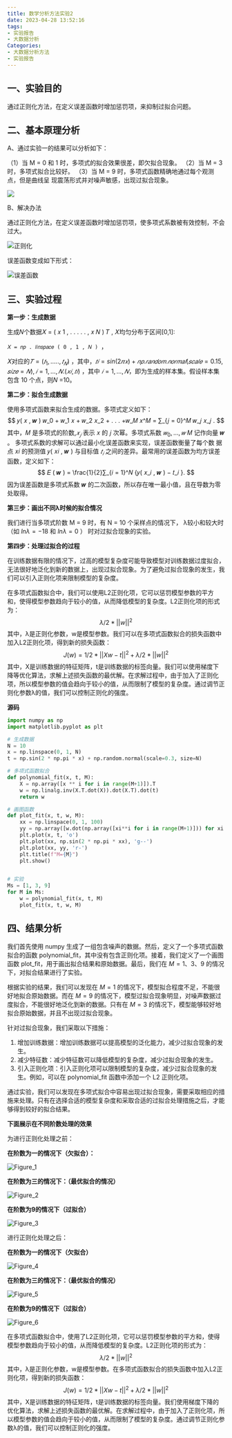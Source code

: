 ```yaml
---
title: 数学分析方法实验2
date: 2023-04-28 13:52:16
tags:
- 实验报告
- 大数据分析
Categories:
- 大数据分析方法
- 实验报告
---
```


## 一、实验目的

通过正则化方法，在定义误差函数时增加惩罚项，来抑制过拟合问题。

## 二、基本原理分析

A、通过实验一的结果可以分析如下：

（1）当 M = 0 和 1 时，多项式的拟合效果很差，即欠拟合现象。 （2）当 M = 3 时，多项式拟合比较好。 （3）当 M = 9 时，多项式函数精确地通过每个观测点，但是曲线呈 现震荡形式并对噪声敏感，出现过拟合现象。

![](https://124newblog-1309411887.cos.ap-nanjing.myqcloud.com/images/202304281354662.png)

B、解决办法

通过正则化方法，在定义误差函数时增加惩罚项，使多项式系数被有效控制，不会过大。

![正则化](https://124newblog-1309411887.cos.ap-nanjing.myqcloud.com/images/202304281356868.png)

误差函数变成如下形式：

![误差函数](https://124newblog-1309411887.cos.ap-nanjing.myqcloud.com/images/202304281358901.png)

## 三、实验过程

**第一步：生成数据**

生成𝑁个数据𝑋 = ( 𝑥 1 , . . . . . , 𝑥 𝑁 ) 𝑇 , 𝑋均匀分布于区间[0,1]:

`𝑋 = 𝑛𝑝 . 𝑙𝑖𝑛𝑠𝑝𝑎𝑐𝑒 ( 0 , 1 , 𝑁 ) `，

𝑋对应的$𝑇=( 𝑡_1 ,. . . . . , 𝑡_𝑁 )$ ，其中，$𝑡𝑖 = sin ( 2𝜋𝑥 ) + 𝑛𝑝. 𝑟𝑎𝑛𝑑𝑜𝑚. 𝑛𝑜𝑟𝑚𝑎𝑙( 𝑠𝑐𝑎𝑙𝑒 = 0.15 , 𝑠𝑖𝑧𝑒 = 𝑁 ) , 𝑖 = 1 , … , 𝑁.(𝑥𝑖, 𝑡𝑖 )$ ，其中 $𝑖=1 , … , 𝑁$，即为生成的样本集。假设样本集包含 10 个点，则𝑁 =10。

**第二步：拟合生成数据**

使用多项式函数来拟合生成的数据。多项式定义如下：
$$
𝑦( 𝑥 , 𝒘 ) 𝑤_0 + 𝑤_1 𝑥 + 𝑤_2 𝑥_2 + . . . +𝑤_𝑀 𝑥^𝑀 =  ∑_{𝑗 = 0}^𝑀 𝑤_𝑗 𝑥_𝑗 .
$$
其中，𝑀 是多项式的阶数,$𝑥_𝑗$ 表示 𝑥 的 𝑗 次幂。多项式系数 $𝑤_0 , … , 𝑤$ 𝑀 记作向量 𝒘 。 多项式系数的求解可以通过最小化误差函数来实现，误差函数衡量了每个数 据点 𝑥𝑖 的预测值 𝑦( 𝑥𝑖 , 𝒘 ) 与目标值 $𝑡_𝑖$ 之间的差异。最常用的误差函数为均方误差函数，定义如下：
$$
𝐸 ( 𝒘 ) = \frac{1}{2}∑_{𝑖 = 1}^𝑁 {𝑦( 𝑥_𝑖 , 𝒘 ) − 𝑡_𝑖 }.
$$
因为误差函数是多项式系数 𝒘 的二次函数，所以存在唯一最小值，且在导数为零处取得。

**第三步：画出不同λ时候的拟合情况**

我们进行当多项式阶数 M = 9 时，有 N = 10 个采样点的情况下， λ较小和较大时（如 $lnλ = − 18$ 和 $l n λ = 0$ ） 时对过拟合现象的实验。

**第四步：处理过拟合的过程**

在训练数据有限的情况下，过高的模型复杂度可能导致模型对训练数据过度拟合，无法很好地泛化到新的数据上，出现过拟合现象。为了避免过拟合现象的发生，我们可以引入正则化项来限制模型的复杂度。

在多项式函数拟合中，我们可以使用L2正则化项，它可以惩罚模型参数的平方和，使得模型参数趋向于较小的值，从而降低模型的复杂度。L2正则化项的形式为：
$$
λ/2 * ||w||^2
$$
其中，λ是正则化参数，w是模型参数。我们可以在多项式函数拟合的损失函数中加入L2正则化项，得到新的损失函数：
$$
J(w) = 1/2 * ||Xw - t||^2 + λ/2 * ||w||^2
$$
其中，X是训练数据的特征矩阵，t是训练数据的标签向量。我们可以使用梯度下降等优化算法，求解上述损失函数的最优解。在求解过程中，由于加入了正则化项，所以模型参数的值会趋向于较小的值，从而限制了模型的复杂度。通过调节正则化参数λ的值，我们可以控制正则化的强度。

**源码**

```python
import numpy as np
import matplotlib.pyplot as plt

# 生成数据
N = 10
x = np.linspace(0, 1, N)
t = np.sin(2 * np.pi * x) + np.random.normal(scale=0.3, size=N)

# 多项式函数拟合
def polynomial_fit(x, t, M):
    X = np.array([x ** i for i in range(M+1)]).T
    w = np.linalg.inv(X.T.dot(X)).dot(X.T).dot(t)
    return w

# 画图函数
def plot_fit(x, t, w, M):
    xx = np.linspace(0, 1, 100)
    yy = np.array([w.dot(np.array([xi**i for i in range(M+1)])) for xi in xx])
    plt.plot(x, t, 'o')
    plt.plot(xx, np.sin(2 * np.pi * xx), 'g--')
    plt.plot(xx, yy, 'r-')
    plt.title(f"M={M}")
    plt.show()


# 实验
Ms = [1, 3, 9]
for M in Ms:
    w = polynomial_fit(x, t, M)
    plot_fit(x, t, w, M)

```

## 四、结果分析

我们首先使用 numpy 生成了一组包含噪声的数据。然后，定义了一个多项式函数拟合的函数 polynomial_fit，其中没有包含正则化项。接着，我们定义了一个画图函数 plot_fit，用于画出拟合结果和原始数据。最后，我们在 $M = 1、3、9$ 的情况下，对拟合结果进行了实验。

根据实验的结果，我们可以发现在 $M = 1$ 的情况下，模型拟合程度不足，不能很好地拟合原始数据。而在 $M = 9$ 的情况下，模型过拟合现象明显，对噪声数据过度拟合，不能很好地泛化到新的数据。只有在 $M = 3$ 的情况下，模型能够较好地拟合原始数据，并且不出现过拟合现象。

针对过拟合现象，我们采取以下措施：

1. 增加训练数据：增加训练数据可以提高模型的泛化能力，减少过拟合现象的发生。
2. 减少特征数：减少特征数可以降低模型的复杂度，减少过拟合现象的发生。
3. 引入正则化项：引入正则化项可以限制模型的复杂度，减少过拟合现象的发生。例如，可以在 polynomial_fit 函数中添加一个 L2 正则化项。

通过实验，我们可以发现在多项式拟合中容易出现过拟合现象，需要采取相应的措施来处理。只有在选择合适的模型复杂度和采取合适的过拟合处理措施之后，才能够得到较好的拟合结果。

**下面展示在不同阶数处理的效果**

为进行正则化处理之前：

**在阶数为一的情况下（欠拟合）：**

![Figure_1](https://124newblog-1309411887.cos.ap-nanjing.myqcloud.com/images/202304281426138.png)

**在阶数为三的情况下：（最优拟合的情况）**

![Figure_2](https://124newblog-1309411887.cos.ap-nanjing.myqcloud.com/images/202304281426382.png)

**在阶数为9的情况下（过拟合）**

![Figure_3](https://124newblog-1309411887.cos.ap-nanjing.myqcloud.com/images/202304281427032.png)

进行正则化处理之后：

**在阶数为一的情况下（欠拟合）**

![Figure_4](https://124newblog-1309411887.cos.ap-nanjing.myqcloud.com/images/202304281445493.png)

**在阶数为三的情况下：（最优拟合的情况）**

![Figure_5](https://124newblog-1309411887.cos.ap-nanjing.myqcloud.com/images/202304281446712.png)

**在阶数为9的情况下（过拟合）**

![Figure_6](https://124newblog-1309411887.cos.ap-nanjing.myqcloud.com/images/202304281446563.png)

在多项式函数拟合中，使用了L2正则化项，它可以惩罚模型参数的平方和，使得模型参数趋向于较小的值，从而降低模型的复杂度。L2正则化项的形式为：
$$
λ/2 * ||w||^2
$$
其中，λ是正则化参数，w是模型参数。在多项式函数拟合的损失函数中加入L2正则化项，得到新的损失函数：
$$
J(w) = 1/2 * ||Xw - t||^2 + λ/2 * ||w||^2
$$
其中，X是训练数据的特征矩阵，t是训练数据的标签向量。我们使用梯度下降的优化算法，求解上述损失函数的最优解。在求解过程中，由于加入了正则化项，所以模型参数的值会趋向于较小的值，从而限制了模型的复杂度。通过调节正则化参数λ的值，我们可以控制正则化的强度。
